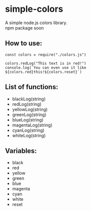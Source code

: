 # simple-colors
A simple node.js colors library.\
npm package soon

## How to use:
```
const colors = require("./colors.js")

colors.redLog("This text is in red!")
console.log(`You can even use it like ${colors.red}this!${colors.reset}`)
```
## List of functions:
 - blackLog(string)
 - redLog(string)
 - yellowLog(string)
 - greenLog(string)
 - blueLog(string)
 - magentaLog(string)
 - cyanLog(string)
 - whiteLog(string)
## Variables:
 - black
 - red
 - yellow
 - green
 - blue
 - magenta
 - cyan
 - white
 - reset
